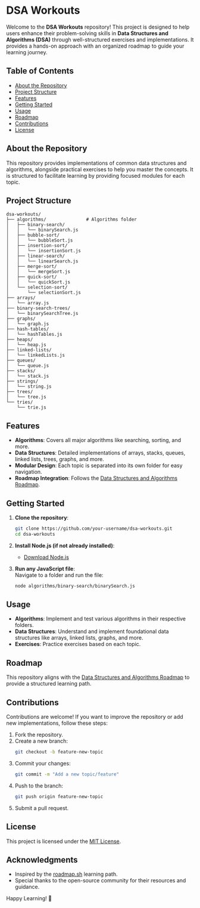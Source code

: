 # DSA Workouts  

Welcome to the **DSA Workouts** repository! This project is designed to help users enhance their problem-solving skills in **Data Structures and Algorithms (DSA)** through well-structured exercises and implementations. It provides a hands-on approach with an organized roadmap to guide your learning journey.  

## Table of Contents  

- [About the Repository](#about-the-repository)  
- [Project Structure](#project-structure)  
- [Features](#features)  
- [Getting Started](#getting-started)  
- [Usage](#usage)  
- [Roadmap](#roadmap)  
- [Contributions](#contributions)  
- [License](#license)  

## About the Repository  

This repository provides implementations of common data structures and algorithms, alongside practical exercises to help you master the concepts. It is structured to facilitate learning by providing focused modules for each topic.  

## Project Structure  

```plaintext  
dsa-workouts/  
├── algorithms/               # Algorithms folder  
│   ├── binary-search/  
│   │   └── binarySearch.js  
│   ├── bubble-sort/  
│   │   └── bubbleSort.js  
│   ├── insertion-sort/  
│   │   └── insertionSort.js  
│   ├── linear-search/  
│   │   └── linearSearch.js  
│   ├── merge-sort/  
│   │   └── mergeSort.js  
│   ├── quick-sort/  
│   │   └── quickSort.js  
│   └── selection-sort/  
│       └── selectionSort.js  
├── arrays/  
│   └── array.js  
├── binary-search-trees/  
│   └── binarySearchTree.js  
├── graphs/  
│   └── graph.js  
├── hash-tables/  
│   └── hashTables.js  
├── heaps/  
│   └── heap.js  
├── linked-lists/  
│   └── linkedLists.js  
├── queues/  
│   └── queue.js  
├── stacks/  
│   └── stack.js  
├── strings/  
│   └── string.js  
├── trees/  
│   └── tree.js  
└── tries/  
    └── trie.js  
```  

## Features  

- **Algorithms**: Covers all major algorithms like searching, sorting, and more.  
- **Data Structures**: Detailed implementations of arrays, stacks, queues, linked lists, trees, graphs, and more.  
- **Modular Design**: Each topic is separated into its own folder for easy navigation.  
- **Roadmap Integration**: Follows the [Data Structures and Algorithms Roadmap](https://roadmap.sh/datastructures-and-algorithms).  

## Getting Started  

1. **Clone the repository**:  
   ```bash  
   git clone https://github.com/your-username/dsa-workouts.git  
   cd dsa-workouts  
   ```  

2. **Install Node.js (if not already installed)**:  
   - [Download Node.js](https://nodejs.org/)  

3. **Run any JavaScript file**:  
   Navigate to a folder and run the file:  
   ```bash  
   node algorithms/binary-search/binarySearch.js  
   ```  

## Usage  

- **Algorithms**: Implement and test various algorithms in their respective folders.  
- **Data Structures**: Understand and implement foundational data structures like arrays, linked lists, graphs, and more.  
- **Exercises**: Practice exercises based on each topic.  

## Roadmap  

This repository aligns with the [Data Structures and Algorithms Roadmap](https://roadmap.sh/datastructures-and-algorithms) to provide a structured learning path.  

## Contributions  

Contributions are welcome! If you want to improve the repository or add new implementations, follow these steps:  

1. Fork the repository.  
2. Create a new branch:  
   ```bash  
   git checkout -b feature-new-topic  
   ```  
3. Commit your changes:  
   ```bash  
   git commit -m "Add a new topic/feature"  
   ```  
4. Push to the branch:  
   ```bash  
   git push origin feature-new-topic  
   ```  
5. Submit a pull request.  

## License  

This project is licensed under the [MIT License](LICENSE).  

## Acknowledgments  

- Inspired by the [roadmap.sh](https://roadmap.sh/datastructures-and-algorithms) learning path.  
- Special thanks to the open-source community for their resources and guidance.  

Happy Learning! 🎉  